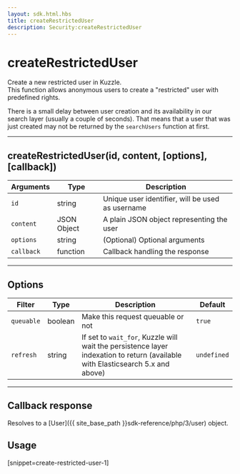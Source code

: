 ```yaml
---
layout: sdk.html.hbs
title: createRestrictedUser
description: Security:createRestrictedUser
---
```

  

# createRestrictedUser
Create a new restricted user in Kuzzle.  
This function allows anonymous users to create a "restricted" user with predefined rights.

<div class="alert alert-info">
There is a small delay between user creation and its availability in our search layer (usually a couple of seconds).
That means that a user that was just created may not be returned by the <code>searchUsers</code> function at first.
</div>

---

## createRestrictedUser(id, content, [options], [callback])

| Arguments | Type | Description |
|---------------|---------|----------------------------------------|
| ``id`` | string | Unique user identifier, will be used as username |
| ``content`` | JSON Object | A plain JSON object representing the user |
| ``options`` | string | (Optional) Optional arguments |
| ``callback`` | function | Callback handling the response |

---

## Options

| Filter | Type | Description | Default |
|---------------|---------|----------------------------------------|---------|
| ``queuable`` | boolean | Make this request queuable or not  | ``true`` |
| ``refresh`` | string | If set to ``wait_for``, Kuzzle will wait the persistence layer indexation to return (available with Elasticsearch 5.x and above) | ``undefined`` |

---

## Callback response

Resolves to a [User]({{ site_base_path }}sdk-reference/php/3/user) object.

## Usage

[snippet=create-restricted-user-1]
